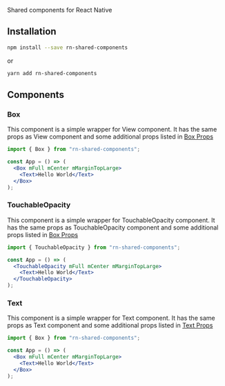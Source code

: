 Shared components for React Native

## Installation

```bash
npm install --save rn-shared-components
```

or

```bash
yarn add rn-shared-components
```

## Components

### Box

This component is a simple wrapper for View component. It has the same props as View component and some additional props listed in [Box Props](components/Box/Box.props.md)

```jsx
import { Box } from "rn-shared-components";

const App = () => (
  <Box mFull mCenter mMarginTopLarge>
    <Text>Hello World</Text>
  </Box>
);
```

### TouchableOpacity

This component is a simple wrapper for TouchableOpacity component. It has the same props as TouchableOpacity component and some additional props listed in [Box Props](components/Box/Box.props.md)

```jsx
import { TouchableOpacity } from "rn-shared-components";

const App = () => (
  <TouchableOpacity mFull mCenter mMarginTopLarge>
    <Text>Hello World</Text>
  </TouchableOpacity>
);
```

### Text

This component is a simple wrapper for Text component. It has the same props as Text component and some additional props listed in [Text Props](components/Text/Text.props.md)

```jsx
import { Box } from "rn-shared-components";

const App = () => (
  <Box mFull mCenter mMarginTopLarge>
    <Text>Hello World</Text>
  </Box>
);
```
